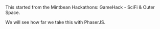 This started from the Mintbean Hackathons: GameHack - SciFi & Outer Space.


We will see how far we take this with PhaserJS.
